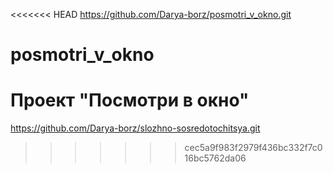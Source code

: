 <<<<<<< HEAD
https://github.com/Darya-borz/posmotri_v_okno.git
# posmotri_v_okno
Проект "Посмотри в окно"
=======
https://github.com/Darya-borz/slozhno-sosredotochitsya.git
>>>>>>> cec5a9f983f2979f436bc332f7c016bc5762da06
